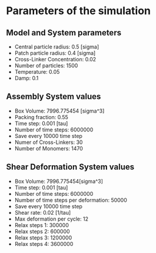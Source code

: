 # Parameters of the simulation


## Model and System parameters

- Central particle radius: 0.5 [sigma]
- Patch particle radius: 0.4 [sigma]
- Cross-Linker Concentration: 0.02
- Number of particles: 1500
- Temperature: 0.05
- Damp: 0.1

 ## Assembly System values 

- Box Volume: 7996.775454 [sigma^3]
- Packing fraction: 0.55
- Time step: 0.001 [tau]
- Number of time steps: 6000000
- Save every 10000 time step
- Numer of Cross-Linkers: 30
- Number of Monomers: 1470

 ## Shear Deformation System values 

- Box Volume: 7996.775454[sigma^3]
- Time step: 0.001 [tau]
- Number of time steps: 6000000
- Number of time steps per deformation: 50000
- Save every 10000 time step
- Shear rate: 0.02 [1/tau]
- Max deformation per cycle: 12
- Relax steps 1: 300000
- Relax steps 2: 600000
- Relax steps 3: 1200000
- Relax steps 4: 3600000
